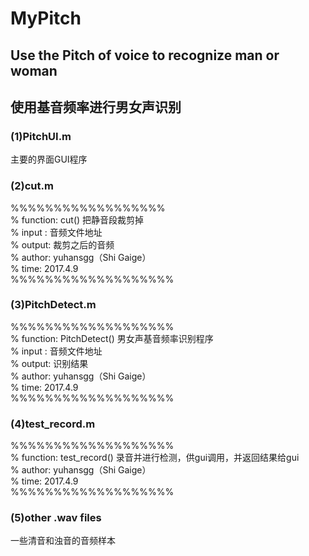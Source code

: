 # MyPitch
## Use the Pitch of voice to recognize man or woman
## 使用基音频率进行男女声识别

### (1)PitchUI.m<br> 
主要的界面GUI程序<br> 

### (2)cut.m<br> 
%%%%%%%%%%%%%%%%%%<br> 
% function: cut() 把静音段裁剪掉<br> 
% input :   音频文件地址<br> 
% output:   裁剪之后的音频<br> 
% author:   yuhansgg（Shi Gaige）<br> 
% time:     2017.4.9<br> 
%%%%%%%%%%%%%%%%%%%<br> 

### (3)PitchDetect.m<br> 
%%%%%%%%%%%%%%%%%%%<br> 
% function: PitchDetect() 男女声基音频率识别程序<br> 
% input :   音频文件地址<br> 
% output:   识别结果<br> 
% author:   yuhansgg（Shi Gaige）<br> 
% time:     2017.4.9<br> 
%%%%%%%%%%%%%%%%%%%<br> 

### (4)test_record.m<br> 
%%%%%%%%%%%%%%%%%%%<br> 
% function: test_record() 录音并进行检测，供gui调用，并返回结果给gui<br> 
% author:   yuhansgg（Shi Gaige）<br> 
% time:     2017.4.9<br> 
%%%%%%%%%%%%%%%%%%%<br> 

### (5)other .wav files<br> 
一些清音和浊音的音频样本<br> 
